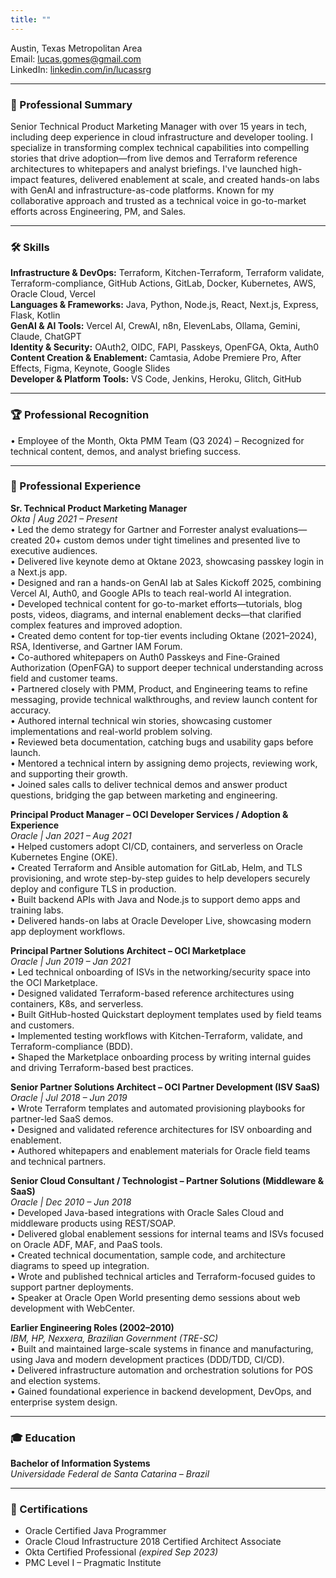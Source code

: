 ```yaml
---
title: ""
---
```


Austin, Texas Metropolitan Area  
Email: lucas.gomes@gmail.com  
LinkedIn: [linkedin.com/in/lucassrg](https://linkedin.com/in/lucassrg)

---

### 🧠 Professional Summary  
Senior Technical Product Marketing Manager with over 15 years in tech, including deep experience in cloud infrastructure and developer tooling. I specialize in transforming complex technical capabilities into compelling stories that drive adoption—from live demos and Terraform reference architectures to whitepapers and analyst briefings. I've launched high-impact features, delivered enablement at scale, and created hands-on labs with GenAI and infrastructure-as-code platforms. Known for my collaborative approach and trusted as a technical voice in go-to-market efforts across Engineering, PM, and Sales.

---

### 🛠 Skills  
**Infrastructure & DevOps:** Terraform, Kitchen-Terraform, Terraform validate, Terraform-compliance, GitHub Actions, GitLab, Docker, Kubernetes, AWS, Oracle Cloud, Vercel  
**Languages & Frameworks:** Java, Python, Node.js, React, Next.js, Express, Flask, Kotlin  
**GenAI & AI Tools:** Vercel AI, CrewAI, n8n, ElevenLabs, Ollama, Gemini, Claude, ChatGPT  
**Identity & Security:** OAuth2, OIDC, FAPI, Passkeys, OpenFGA, Okta, Auth0  
**Content Creation & Enablement:** Camtasia, Adobe Premiere Pro, After Effects, Figma, Keynote, Google Slides  
**Developer & Platform Tools:** VS Code, Jenkins, Heroku, Glitch, GitHub

---

### 🏆 Professional Recognition  
• Employee of the Month, Okta PMM Team (Q3 2024) – Recognized for technical content, demos, and analyst briefing success.

---

### 💼 Professional Experience  

**Sr. Technical Product Marketing Manager**  
*Okta | Aug 2021 – Present*  
• Led the demo strategy for Gartner and Forrester analyst evaluations—created 20+ custom demos under tight timelines and presented live to executive audiences.  
• Delivered live keynote demo at Oktane 2023, showcasing passkey login in a Next.js app.  
• Designed and ran a hands-on GenAI lab at Sales Kickoff 2025, combining Vercel AI, Auth0, and Google APIs to teach real-world AI integration.  
• Developed technical content for go-to-market efforts—tutorials, blog posts, videos, diagrams, and internal enablement decks—that clarified complex features and improved adoption.  
• Created demo content for top-tier events including Oktane (2021–2024), RSA, Identiverse, and Gartner IAM Forum.  
• Co-authored whitepapers on Auth0 Passkeys and Fine-Grained Authorization (OpenFGA) to support deeper technical understanding across field and customer teams.  
• Partnered closely with PMM, Product, and Engineering teams to refine messaging, provide technical walkthroughs, and review launch content for accuracy.  
• Authored internal technical win stories, showcasing customer implementations and real-world problem solving.  
• Reviewed beta documentation, catching bugs and usability gaps before launch.  
• Mentored a technical intern by assigning demo projects, reviewing work, and supporting their growth.  
• Joined sales calls to deliver technical demos and answer product questions, bridging the gap between marketing and engineering.

**Principal Product Manager – OCI Developer Services / Adoption & Experience**  
*Oracle | Jan 2021 – Aug 2021*  
• Helped customers adopt CI/CD, containers, and serverless on Oracle Kubernetes Engine (OKE).  
• Created Terraform and Ansible automation for GitLab, Helm, and TLS provisioning, and wrote step-by-step guides to help developers securely deploy and configure TLS in production.  
• Built backend APIs with Java and Node.js to support demo apps and training labs.  
• Delivered hands-on labs at Oracle Developer Live, showcasing modern app deployment workflows.

**Principal Partner Solutions Architect – OCI Marketplace**  
*Oracle | Jun 2019 – Jan 2021*  
• Led technical onboarding of ISVs in the networking/security space into the OCI Marketplace.  
• Designed validated Terraform-based reference architectures using containers, K8s, and serverless.  
• Built GitHub-hosted Quickstart deployment templates used by field teams and customers.  
• Implemented testing workflows with Kitchen-Terraform, validate, and Terraform-compliance (BDD).  
• Shaped the Marketplace onboarding process by writing internal guides and driving Terraform-based best practices.

**Senior Partner Solutions Architect – OCI Partner Development (ISV SaaS)**  
*Oracle | Jul 2018 – Jun 2019*  
• Wrote Terraform templates and automated provisioning playbooks for partner-led SaaS demos.  
• Designed and validated reference architectures for ISV onboarding and enablement.  
• Authored whitepapers and enablement materials for Oracle field teams and technical partners.

**Senior Cloud Consultant / Technologist – Partner Solutions (Middleware & SaaS)**  
*Oracle | Dec 2010 – Jun 2018*  
• Developed Java-based integrations with Oracle Sales Cloud and middleware products using REST/SOAP.  
• Delivered global enablement sessions for internal teams and ISVs focused on Oracle ADF, MAF, and PaaS tools.  
• Created technical documentation, sample code, and architecture diagrams to speed up integration.  
• Wrote and published technical articles and Terraform-focused guides to support partner deployments.  
• Speaker at Oracle Open World presenting demo sessions about web development with WebCenter.

**Earlier Engineering Roles (2002–2010)**  
*IBM, HP, Nexxera, Brazilian Government (TRE-SC)*  
• Built and maintained large-scale systems in finance and manufacturing, using Java and modern development practices (DDD/TDD, CI/CD).  
• Delivered infrastructure automation and orchestration solutions for POS and election systems.  
• Gained foundational experience in backend development, DevOps, and enterprise system design.

---

### 🎓 Education  
**Bachelor of Information Systems**  
*Universidade Federal de Santa Catarina – Brazil*

---

### 📜 Certifications  
- Oracle Certified Java Programmer  
- Oracle Cloud Infrastructure 2018 Certified Architect Associate  
- Okta Certified Professional *(expired Sep 2023)*  
- PMC Level I – Pragmatic Institute
